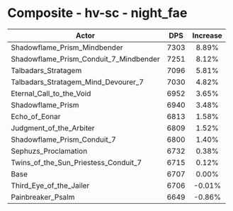 # Composite - hv-sc - night_fae
| Actor | DPS | Increase |
|---|:---:|:---:|
|Shadowflame_Prism_Mindbender|7303|8.89%|
|Shadowflame_Prism_Conduit_7_Mindbender|7251|8.12%|
|Talbadars_Stratagem|7096|5.81%|
|Talbadars_Stratagem_Mind_Devourer_7|7030|4.82%|
|Eternal_Call_to_the_Void|6952|3.65%|
|Shadowflame_Prism|6940|3.48%|
|Echo_of_Eonar|6813|1.58%|
|Judgment_of_the_Arbiter|6809|1.52%|
|Shadowflame_Prism_Conduit_7|6800|1.40%|
|Sephuzs_Proclamation|6732|0.38%|
|Twins_of_the_Sun_Priestess_Conduit_7|6715|0.12%|
|Base|6707|0.00%|
|Third_Eye_of_the_Jailer|6706|-0.01%|
|Painbreaker_Psalm|6649|-0.86%|
